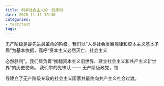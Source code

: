 ```yaml
---
title: 科学社会主义的一般原则
date: 2020-11-11 19:30
categories:
- test/test
tags:
---
```


  无产阶级是最先进最革命的阶级。我们以“人类社会发展规律和资本主义基本矛盾”为基本依据，高呼“资本主义必然灭亡、社会主义
  
必然胜利”。我们肩负着“推翻资本主义旧世界、建立社会主义和共产主义新世界”的历史使命。 我们中的先锋队 —— 无产阶级政党，领

导建立了无产阶级专政的社会主义国家并最终向共产主义社会过渡。
